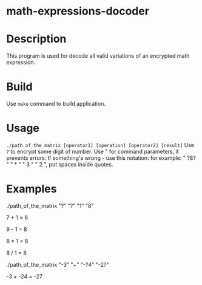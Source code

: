 # math-expressions-docoder

# Description
This program is used for decode all valid variations of an encrypted math expression.

# Build
Use `make` command to build application.

# Usage
`./path_of_the_matrix [operator1] [operation] [operator2] [result]`
Use `?` to encrypt some digit of number.
Use " for command parameters, it prevents errors. If something's wrong - use this notation: for example: " ?8? " " * " " 3 " " 2 ", put spaces inside quotes.

# Examples
./path_of_the_matrix "?" "?" "1" "8"

7 + 1 = 8

9 - 1 = 8

8 * 1 = 8

8 / 1 = 8

./path_of_the_matrix "-3" "+" "-?4" "-2?"

-3 + -24 = -27
